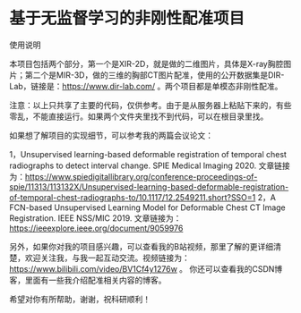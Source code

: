 # 基于无监督学习的非刚性配准项目
使用说明

本项目包括两个部分，第一个是XIR-2D，就是做的二维图片，具体是X-ray胸腔图片；第二个是MIR-3D，做的三维的胸部CT图片配准，使用的公开数据集是DIR-Lab，链接是：https://www.dir-lab.com/ 。两个项目都是单模态非刚性配准。

注意：以上只共享了主要的代码，仅供参考。由于是从服务器上粘贴下来的，有些零乱，不能直接运行。如果两个文件夹里找不到代码，可以在根目录里找。

如果想了解项目的实现细节，可以参考我的两篇会议论文：

1，Unsupervised learning-based deformable registration of temporal chest radiographs to detect interval change. SPIE Medical Imaging 2020.
文章链接为：https://www.spiedigitallibrary.org/conference-proceedings-of-spie/11313/113132X/Unsupervised-learning-based-deformable-registration-of-temporal-chest-radiographs-to/10.1117/12.2549211.short?SSO=1
2，A FCN-based Unsupervised Learning Model for Deformable Chest CT Image Registration. IEEE NSS/MIC 2019. 文章链接为：https://ieeexplore.ieee.org/document/9059976

另外，如果你对我的项目感兴趣，可以查看我的B站视频，那里了解的更详细清楚，欢迎关注我，与我一起互动交流。视频链接为：https://www.bilibili.com/video/BV1Cf4y1276w 。
你还可以查看我的CSDN博客，里面有一些我介绍配准相关内容的博客。

希望对你有所帮助，谢谢，祝科研顺利！

